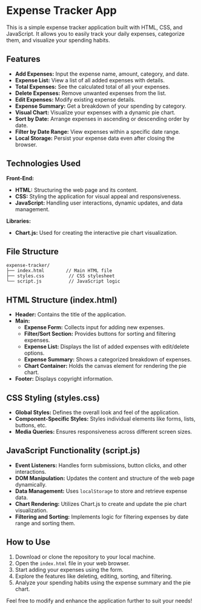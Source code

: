 # Expense Tracker App

This is a simple expense tracker application built with HTML, CSS, and JavaScript. It allows you to easily track your daily expenses, categorize them, and visualize your spending habits. 

## Features

- **Add Expenses:** Input the expense name, amount, category, and date.
- **Expense List:** View a list of all added expenses with details.
- **Total Expenses:** See the calculated total of all your expenses.
- **Delete Expenses:** Remove unwanted expenses from the list.
- **Edit Expenses:** Modify existing expense details.
- **Expense Summary:** Get a breakdown of your spending by category.
- **Visual Chart:** Visualize your expenses with a dynamic pie chart.
- **Sort by Date:** Arrange expenses in ascending or descending order by date.
- **Filter by Date Range:** View expenses within a specific date range.
- **Local Storage:** Persist your expense data even after closing the browser.

## Technologies Used

**Front-End:**

- **HTML:** Structuring the web page and its content.
- **CSS:** Styling the application for visual appeal and responsiveness.
- **JavaScript:** Handling user interactions, dynamic updates, and data management.

**Libraries:**

- **Chart.js:** Used for creating the interactive pie chart visualization.

## File Structure

```
expense-tracker/
├── index.html        // Main HTML file
├── styles.css         // CSS stylesheet
└── script.js          // JavaScript logic
```

## HTML Structure (index.html)

- **Header:** Contains the title of the application.
- **Main:** 
    - **Expense Form:** Collects input for adding new expenses.
    - **Filter/Sort Section:**  Provides buttons for sorting and filtering expenses.
    - **Expense List:** Displays the list of added expenses with edit/delete options.
    - **Expense Summary:** Shows a categorized breakdown of expenses.
    - **Chart Container:** Holds the canvas element for rendering the pie chart.
- **Footer:** Displays copyright information.

## CSS Styling (styles.css)

- **Global Styles:** Defines the overall look and feel of the application.
- **Component-Specific Styles:** Styles individual elements like forms, lists, buttons, etc.
- **Media Queries:**  Ensures responsiveness across different screen sizes.

## JavaScript Functionality (script.js)

- **Event Listeners:** Handles form submissions, button clicks, and other interactions.
- **DOM Manipulation:** Updates the content and structure of the web page dynamically.
- **Data Management:** Uses `localStorage` to store and retrieve expense data.
- **Chart Rendering:** Utilizes Chart.js to create and update the pie chart visualization.
- **Filtering and Sorting:** Implements logic for filtering expenses by date range and sorting them.

## How to Use

1. Download or clone the repository to your local machine.
2. Open the `index.html` file in your web browser.
3. Start adding your expenses using the form.
4. Explore the features like deleting, editing, sorting, and filtering.
5. Analyze your spending habits using the expense summary and the pie chart.

Feel free to modify and enhance the application further to suit your needs! 
